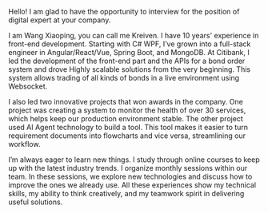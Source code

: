 
Hello! I am glad to have the opportunity to interview for the position of digital expert at your company.

I am Wang Xiaoping, you can call me Kreiven. I have 10 years' experience in front-end development. Starting with C# WPF, I’ve grown into a full-stack engineer in Angular/React/Vue, Spring Boot, and MongoDB. At Citibank, I led the development of the front-end part and the APIs for a bond order system and drove Highly scalable solutions from the very beginning. This system allows trading of all kinds of bonds in a live environment using Websocket.

I also led two innovative projects that won awards in the company. One project was creating a system to monitor the health of over 30 services, which helps keep our production environment stable. The other project used AI Agent technology to build a tool. This tool makes it easier to turn requirement documents into flowcharts and vice versa, streamlining our workflow.

I’m always eager to learn new things. I study through online courses to keep up with the latest industry trends. I organize monthly sessions within our team. In these sessions, we explore new technologies and discuss how to improve the ones we already use. All these experiences show my technical skills, my ability to think creatively, and my teamwork spirit in delivering useful solutions.
